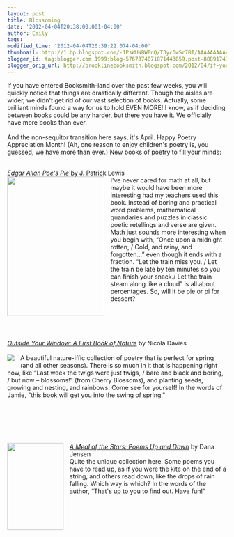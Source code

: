 ```yaml
---
layout: post
title: Blossoming
date: '2012-04-04T20:38:00.001-04:00'
author: Emily
tags: 
modified_time: '2012-04-04T20:39:22.074-04:00'
thumbnail: http://1.bp.blogspot.com/-1PsWUNBWPnQ/T3ycOwSr7BI/AAAAAAAAAVw/kP7P7cUw2iE/s72-c/12823369.jpg
blogger_id: tag:blogger.com,1999:blog-5767374071871443859.post-8889174108444072200
blogger_orig_url: http://brooklinebooksmith.blogspot.com/2012/04/if-you-have-entered-booksmith-land-over.html
---
```


If you have entered Booksmith-land over the past few weeks, you will quickly notice that things are drastically different. Though the aisles are wider, we didn't get rid of our vast selection of books. Actually, some brilliant minds found a way for us to hold EVEN MORE! I know, as if deciding between books could be any harder, but there you have it. We officially have more books than ever.&nbsp; <br /><br />And the non-sequitor transition here says, it's April. Happy Poetry Appreciation Month! (Ah, one reason to enjoy children's poetry is, you guessed, we have more than ever.) New books of poetry to fill your minds:<br /><div style="margin-bottom: 0in;"><br /></div><div style="margin-bottom: 0in;"><a href="http://www.brooklinebooksmith-shop.com/book/9780547513386"><em>Edgar Allan Poe's Pie</em></a> by J. Patrick Lewis</div><div class="separator" style="clear: both; text-align: center;"><a href="http://1.bp.blogspot.com/-1PsWUNBWPnQ/T3ycOwSr7BI/AAAAAAAAAVw/kP7P7cUw2iE/s1600/12823369.jpg" imageanchor="1" style="clear: left; float: left; margin-bottom: 1em; margin-right: 1em;"><img border="0" height="320" src="http://1.bp.blogspot.com/-1PsWUNBWPnQ/T3ycOwSr7BI/AAAAAAAAAVw/kP7P7cUw2iE/s320/12823369.jpg" width="223" /></a></div><div style="margin-bottom: 0in;">I've never cared for math at all, but maybe it would have been more interesting had my teachers used this book. Instead of boring and practical word problems, mathematical quandaries and puzzles in classic poetic retellings and verse are given. Math just sounds more interesting when you begin with, “Once upon a midnight rotten, / Cold, and rainy, and forgotten...” even though it ends with a fraction. “Let the train miss you. / Let the train be late by ten minutes so you can finish your snack./ Let the train steam along like a cloud” is all about percentages. So, will it be pie or pi for dessert?</div><div style="margin-bottom: 0in;"><br /><br /><br /><br /><br /></div><div style="margin-bottom: 0in;"><a href="http://www.brooklinebooksmith-shop.com/book/%5Bmodel%5D-12"><em>Outside Your Window: A First Book of Nature</em></a> by Nicola Davies</div><div style="margin-bottom: 0in;"><br /></div><div class="separator" style="clear: both; text-align: center;"><a href="http://2.bp.blogspot.com/-CDE0i3sZV24/T3ycyltfBOI/AAAAAAAAAV4/WPIR0MCIl0s/s1600/outside-your-window.jpg" imageanchor="1" style="clear: left; cssfloat: left; float: left; margin-bottom: 1em; margin-right: 1em;"><img border="0" src="http://2.bp.blogspot.com/-CDE0i3sZV24/T3ycyltfBOI/AAAAAAAAAV4/WPIR0MCIl0s/s1600/outside-your-window.jpg" /></a></div><div style="margin-bottom: 0in;">A beautiful nature-iffic collection of poetry that is perfect for spring (and all other seasons). There is so much in it that is happening right now, like “Last week the twigs were just twigs, / bare and black and boring, / but now – blossoms!” (from Cherry Blossoms), and planting seeds, growing and nesting, and rainbows. Come see for yourself! In the words of Jamie, "this book will get you into the swing of spring."<br /><br /><br /><br /><br /><div class="separator" style="clear: both; text-align: center;"><br /></div><div class="separator" style="clear: both; text-align: center;"><br /></div><div class="separator" style="clear: both; text-align: center;"><a href="http://4.bp.blogspot.com/-4eag0Kgk3wU/T3zoD19RzvI/AAAAAAAAAWA/2b-q61tBgA8/s1600/13074800.jpg" imageanchor="1" style="clear: left; cssfloat: left; float: left; margin-bottom: 1em; margin-right: 1em;"><img border="0" height="200" nda="true" src="http://4.bp.blogspot.com/-4eag0Kgk3wU/T3zoD19RzvI/AAAAAAAAAWA/2b-q61tBgA8/s200/13074800.jpg" width="129" /></a></div></div><div style="margin-bottom: 0in;"><em><a href="http://www.brooklinebooksmith-shop.com/book/9780547390079">A Meal of the Stars: Poems Up and Down</a></em> by Dana Jensen <br />Quite the unique collection here. Some poems&nbsp;you have to read up, as if you were the kite on the end of a string, and others read down, like the drops of rain falling. Which way is which? In the words of the author, “That's up to you to find out. Have fun!”</div>